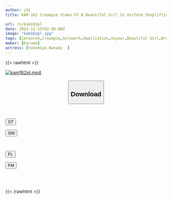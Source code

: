 ```yaml
---
author: j91
title: KAM-162 Creampie Video Of A Beautiful Girl In Uniform Shoplifting By A Certain Unscrupulous Erotic Manager Of A Convenience Store In Tokyo Part 3 Nanami Yokomiya

url: /v/kam162pl
date: 2023-12-15T02:08:00Z
image: "kam162pl.jpg"
tags: [Censored,Creampie,Solowork,Humiliation,Voyeur,Beautiful Girl,Breasts	 ]
maker: [Karuma]
actress: [Yokomiya Nanami  ]
---
```



{{< rawhtml >}}

<div class="video" data-videoid="kz9lxx46pZUrrP">
    <a href="javascript:;">
        <img src="/v/kam162pl/kam162pl.jpg" width="WIDTH" height="HEIGHT" alt="kam162pl.mp4" loading="lazy">
    </a>
</div>

<script type="text/javascript" src="https://j91.asia/asset/on-demand-st.js"></script>

<br>
  <link rel="stylesheet" href="https://j91.asia/asset/bs5.css">
  
  <center>
  <button class="btn btn-primary" type="button" data-bs-toggle="collapse" data-bs-target=".multi-collapse" aria-expanded="false" aria-controls="multiCollapseExample1 multiCollapseExample2"><h2>Download</h2></button></center>
</p>
<div class="row">
  <div class="col">
    <div class="collapse multi-collapse" id="multiCollapseExample1">
      <div class="card card-body">
	      	      <br>
<div class="buttons">  
<p><a href="https://streamtape.to/v/kz9lxx46pZUrrP" target="_blank"><button class="btn-hover color-3"><i class="fa fa-download"></i> ST</button></a></p>
<p><a href="https://flaswish.com/do3n4phvxar9" target="_blank"><button class="btn-hover color-2"><i class="fa fa-download"></i> SW</button></a></p></div>
    </div>
  </div>
</div>
  <div class="col">
    <div class="collapse multi-collapse" id="multiCollapseExample2">
      <div class="card card-body">
	      <br>
<div class="buttons">
<p><a href="javascript:;" target="_blank"><button class="btn-hover color-9"><i class="fa fa-download"></i> FL</button></a></p>
<p><a href="javascript:;" target="_blank"><button class="btn-hover color-8"><i class="fa fa-download"></i> FM</button></a></p></div>
<br><br>
      </div>
    </div>
  </div>
</div>

{{< /rawhtml >}}